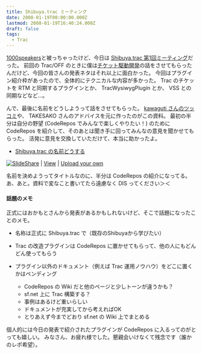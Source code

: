 ```yaml
---
title: Shibuya.trac ミーティング
date: 2008-01-19T00:00:00.000Z
lastmod: 2008-01-19T16:40:24.000Z
draft: false
tags:
  - Trac
---
```


[1000speakers](http://ja.doukaku.org/wiki/index.php/1000speakers)と被っちゃったけど、今日は [Shibuya.trac 第1回ミーティング](http://sourceforge.jp/projects/shibuya-trac/wiki/meeting%2F01)だった。 前回の Trac/OFF のときに僕は[チケット駆動開発](/posts/20070831/p01)の話をさせてもらったんだけど、今回の皆さんの発表ネタはそれ以上に面白かった。 今回はプラグイン紹介枠があったので、全体的にテクニカルな内容が多かった。 Trac のチケットを RTM と同期するプラグインとか、 TracWysiwygPlugin とか、 VSS との同期などなど…。

んで、最後に名前をどうしようって話をさせてもらった。 [kawaguti さんのツッコミ](https://www.machu.jp/diary/20071211.html#c01)や、 TAKESAKO さんのアドバイスを元に作ったのがこの資料。 最初の半分は自分の野望 (CodeRepos でみんなで楽しくやりたい！) のために CodeRepos を紹介して、そのあとは聞き手に回ってみんなの意見を聞かせてもらった。 活発に意見を交換していただけて、本当に助かったよ。

- [Shibuya.trac の名前どうする](http://www.slideshare.net/machu/about-shibuyatrac-naming)

[![SlideShare](http://static.slideshare.net/swf/logo_embd.png)](http://www.slideshare.net/?src=embed) | [View](http://www.slideshare.net/machu/about-shibuyatrac-naming "View 'about Shibuya.trac naming' on SlideShare") | [Upload your own](http://www.slideshare.net/upload)

名前を決めようってタイトルなのに、半分は CodeRepos の紹介になってる。 あ、あと。資料で変なこと書いてたら遠慮なく DIS ってください＞＜

#### 話題のメモ

正式にはおかもとさんから発表があるかもしれないけど、そこで話題になったことのメモ。

- 名称は正式に Shibuya.trac で（既存のShibuyaから学びたい）

- Trac の改造プラグインは CodeRepos に置かせてもらって、他の人にもどんどん使ってもらう

- プラグイン以外のドキュメント（例えば Trac 運用ノウハウ）をどこに置くかはペンディング

  - CodeRepos の Wiki だと他のページと少しトーンが違うかも？
  - sf.net 上に Trac 構築する？
  - 事例はあるけど重いらしい
  - ドキュメントが充実してから考えればOK
  - とりあえず今までどおり sf.net の Wiki 上でまとめる

個人的には今日の発表で紹介されたプラグインが CodeRepos に入るってのがとっても嬉しい。 みなさん、お疲れ様でした。懇親会いけなくて残念です（誰かのレポ希望）。
